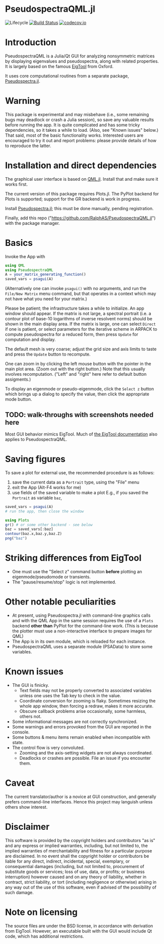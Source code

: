 # PseudospectraQML.jl

![Lifecycle](https://img.shields.io/badge/lifecycle-experimental-orange.svg)<!--
![Lifecycle](https://img.shields.io/badge/lifecycle-maturing-blue.svg)
![Lifecycle](https://img.shields.io/badge/lifecycle-stable-green.svg)
![Lifecycle](https://img.shields.io/badge/lifecycle-retired-orange.svg)
![Lifecycle](https://img.shields.io/badge/lifecycle-archived-red.svg)
![Lifecycle](https://img.shields.io/badge/lifecycle-dormant-blue.svg) -->
[![Build Status](https://travis-ci.org/RalphAS/PseudospectraQML.jl.svg?branch=master)](https://travis-ci.org/RalphAS/PseudospectraQML.jl)
[![codecov.io](http://codecov.io/github/RalphAS/PseudospectraQML.jl/coverage.svg?branch=master)](http://codecov.io/github/RalphAS/PseudospectraQML.jl?branch=master)
<!--
[![Documentation](https://img.shields.io/badge/docs-stable-blue.svg)](https://RalphAS.github.io/PseudospectraQML.jl/stable)
[![Documentation](https://img.shields.io/badge/docs-master-blue.svg)](https://RalphAS.github.io/PseudospectraQML.jl/dev)
-->

# Introduction

PseudospectraQML is a Julia/Qt GUI for analyzing nonsymmetric matrices by
displaying eigenvalues and pseudospectra, along with related properties.
It is largely based on the famous
[EigTool](http://www.cs.ox.ac.uk/pseudospectra/eigtool/) from Oxford.

It uses core computational routines from a separate package,
[Pseudospectra.jl](https://github.com/RalphAS/Pseudospectra.jl).


# Warning

This package is experimental and may misbehave (i.e., some remaining
bugs may deadlock or crash a Julia session), so save any valuable
results before running the app.  It is quite complicated and has some
tricky dependencies, so it takes a while to load. (Also, see "Known issues"
below.) That said, most of the basic functionality works.
Interested users are encouraged to try it out and report problems:
please provide details of how to reproduce the latter.

# Installation and direct dependencies

The graphical user interface is based on [QML.jl](https://github.com/barche/QML.jl).
Install that and make sure it works first.

The current version of this package requires Plots.jl. The PyPlot
backend for Plots is supported; support for the GR backend is work
in progress.

Install [Pseudospectra.jl](https://github.com/RalphAS/Pseudospectra.jl); this
must be done manually, pending registration.

Finally, add this repo ("https://github.com/RalphAS/PseudospectraQML.jl")
with the package manager.

# Basics
Invoke the App with

```julia
using QML
using PseudospectraQML
A = your_matrix_generating_function()
saved_vars = psagui(A)
```

(Alternatively one can invoke `psagui()` with no arguments, and
run the `File/New Matrix` menu command, but that operates in a
context which may not have what you need for your matrix.)

Please be patient; the infrastructure takes a while to initialize.
An app window should appear. If the matrix is not large, a spectral portrait
(i.e. a contour plot of base-10 logarithms of inverse resolvent norms) should
be shown in the main display area. If the matrix is large, one can
select `Direct` if one is patient, or select parameters for the
iterative scheme in ARPACK to compute pseudospectra for a reduced
form, then press `Update` for computation and display.

The default mesh is very coarse; adjust the grid size and axis limits to
taste and press the `Update` button to recompute.

One can zoom in by clicking the left mouse button with the pointer in the
main plot area. (Zoom out with the right button.) Note that this usually
involves recomputation. ("Left" and "right" here refer to default button
assigments.)

To display an eigenmode or pseudo-eigenmode, click the `Select z` button
which brings up a dialog to specify the value, then click
the appropriate mode button.

## TODO: walk-throughs with screenshots needed here

Most GUI behavior mimics EigTool.
Much of [the EigTool documentation](http://www.cs.ox.ac.uk/pseudospectra/eigtool/documentation/index.html)
also applies to PseudospectraQML.

# Saving figures
To save a plot for external use, the recommended procedure is as follows:
1. save the current data as a `Portrait` type, using the "File" menu
2. exit the App (Alt-F4 works for me)
3. use fields of the saved variable to make a plot
E.g., if you saved the `Portrait` as variable `baz`,
```julia
saved_vars = psagui(A)
# run the app, then close the window

using Plots
gr() # or some other backend - see below
baz = saved_vars[:baz]
contour(baz.x,baz.y,baz.Z)
png("baz")
```

# Striking differences from EigTool
* One must use the "Select z" command button **before** plotting an
  eigenmode/pseudomode or transients.
* The "pause/resume/stop" logic is not implemented.

# Other notable peculiarities
* At present, using Pseudospectra.jl with command-line graphics calls
  and with the QML App in the same session requires the
  use of a `Plots` backend **other than** PyPlot for the command-line work.
  (This is because the plotter must use a
  non-interactive interface to prepare images for QML)
* The App is in its own module, which is reloaded for each instance.
* PseudospectraQML uses a separate module (PSAData) to store
  some variables.

# Known issues
* The GUI is finicky.
  * Text fields may not be properly converted to associated variables unless
    one uses the Tab key to check in the value.
  * Coordinate conversion for zooming is flaky. Sometimes resizing the
    whole app window, then forcing a redraw, makes it more accurate.
  * Obscure callback problems arise occasionally, some harmless,
	others not.
* Some informational messages are not correctly synchronized.
* Some warnings and errors provoked from the GUI are reported in the console.
* Some buttons & menu items remain enabled when incompatible with state.
* The control flow is very convoluted.
  * Zooming and the axis-setting widgets are not always coordinated.
  * Deadlocks or crashes are possible. File an issue if you encounter them.

# Caveat
The current translator/author is a novice at GUI construction, and generally
prefers command-line interfaces. Hence this project may languish
unless others show interest.

# Disclaimer
This software is provided by the copyright holders and contributors "as is" and
any express or implied warranties, including, but not limited to, the implied
warranties of merchantability and fitness for a particular purpose are
disclaimed. In no event shall the copyright holder or contributors be liable for
any direct, indirect, incidental, special, exemplary, or consequential damages
(including, but not limited to, procurement of substitute goods or services;
loss of use, data, or profits; or business interruption) however caused and
on any theory of liability, whether in contract, strict liability, or tort
(including negligence or otherwise) arising in any way out of the use of this
software, even if advised of the possibility of such damage.

# Note on licensing
The source files are under the BSD license, in accordance with derivation
from EigTool. However, an executable built with the GUI
would include Qt code, which has additional restrictions.
